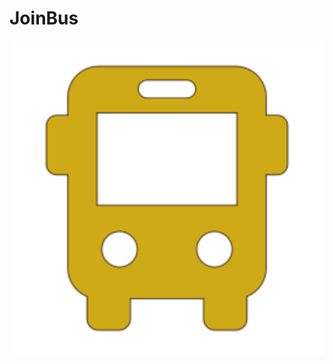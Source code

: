 # JoinBus

<div>
  <img src="https://github.com/otavio27/JoinBus/blob/master/front-end/JoinBus/src/assets/joinbus.png" style="max-width: 200px, max-height: 200px">
</div>
